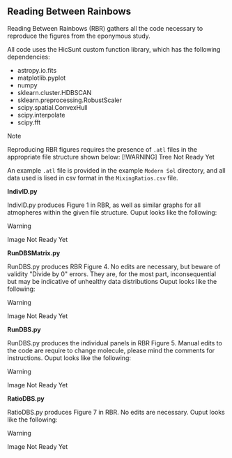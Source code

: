 ## Reading Between Rainbows

Reading Between Rainbows (RBR) gathers all the code necessary to reproduce the figures from the eponymous study.

All code uses the HicSunt custom function library, which has the following dependencies:
- astropy.io.fits
- matplotlib.pyplot
- numpy
- sklearn.cluster.HDBSCAN
- sklearn.preprocessing.RobustScaler
- scipy.spatial.ConvexHull
- scipy.interpolate
- scipy.fft

> [!NOTE]
> Reproducing RBR figures requires the presence of `.atl` files in the appropriate file structure shown below:
> [!WARNING]
> Tree Not Ready Yet

An example `.atl` file is provided in the example `Modern Sol` directory, and all data used is lised in csv format in the `MixingRatios.csv` file.

**IndivID.py**

IndivID.py produces Figure 1 in RBR, as well as similar graphs for all atmopheres within the given file structure. Ouput looks like the following:
> [!WARNING]
> Image Not Ready Yet

**RunDBSMatrix.py**

RunDBS.py produces RBR Figure 4. No edits are necessary, but beware of validity "Divide by 0" errors. They are, for the most part, inconsequential but may be indicative of unhealthy data distributions
Ouput looks like the following:
> [!WARNING]
> Image Not Ready Yet

**RunDBS.py**

RunDBS.py produces the individual panels in RBR Figure 5. Manual edits to the code are require to change molecule, please mind the comments for instructions.
Ouput looks like the following:
> [!WARNING]
> Image Not Ready Yet

**RatioDBS.py**

RatioDBS.py produces Figure 7 in RBR. No edits are necessary.
Ouput looks like the following:
> [!WARNING]
> Image Not Ready Yet
